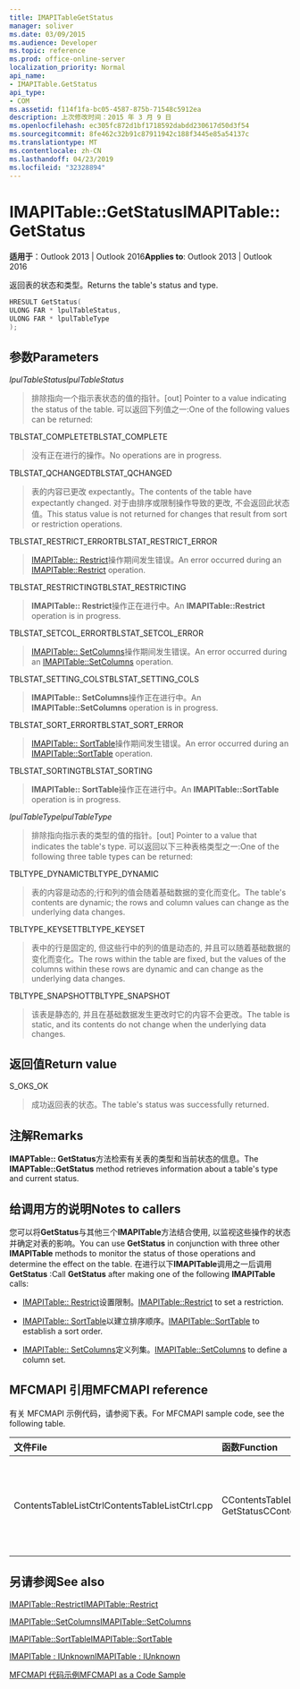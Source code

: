 ```yaml
---
title: IMAPITableGetStatus
manager: soliver
ms.date: 03/09/2015
ms.audience: Developer
ms.topic: reference
ms.prod: office-online-server
localization_priority: Normal
api_name:
- IMAPITable.GetStatus
api_type:
- COM
ms.assetid: f114f1fa-bc05-4587-875b-71548c5912ea
description: 上次修改时间：2015 年 3 月 9 日
ms.openlocfilehash: ec305fc872d1bf1718592dabdd230617d50d3f54
ms.sourcegitcommit: 8fe462c32b91c87911942c188f3445e85a54137c
ms.translationtype: MT
ms.contentlocale: zh-CN
ms.lasthandoff: 04/23/2019
ms.locfileid: "32328894"
---
```

# <a name="imapitablegetstatus"></a><span data-ttu-id="53b0c-103">IMAPITable::GetStatus</span><span class="sxs-lookup"><span data-stu-id="53b0c-103">IMAPITable::GetStatus</span></span>

  
  
<span data-ttu-id="53b0c-104">**适用于**：Outlook 2013 | Outlook 2016</span><span class="sxs-lookup"><span data-stu-id="53b0c-104">**Applies to**: Outlook 2013 | Outlook 2016</span></span> 
  
<span data-ttu-id="53b0c-105">返回表的状态和类型。</span><span class="sxs-lookup"><span data-stu-id="53b0c-105">Returns the table's status and type.</span></span>
  
```cpp
HRESULT GetStatus(
ULONG FAR * lpulTableStatus,
ULONG FAR * lpulTableType
);
```

## <a name="parameters"></a><span data-ttu-id="53b0c-106">参数</span><span class="sxs-lookup"><span data-stu-id="53b0c-106">Parameters</span></span>

 <span data-ttu-id="53b0c-107">_lpulTableStatus_</span><span class="sxs-lookup"><span data-stu-id="53b0c-107">_lpulTableStatus_</span></span>
  
> <span data-ttu-id="53b0c-108">排除指向一个指示表状态的值的指针。</span><span class="sxs-lookup"><span data-stu-id="53b0c-108">[out] Pointer to a value indicating the status of the table.</span></span> <span data-ttu-id="53b0c-109">可以返回下列值之一:</span><span class="sxs-lookup"><span data-stu-id="53b0c-109">One of the following values can be returned:</span></span>
    
<span data-ttu-id="53b0c-110">TBLSTAT_COMPLETE</span><span class="sxs-lookup"><span data-stu-id="53b0c-110">TBLSTAT_COMPLETE</span></span> 
  
> <span data-ttu-id="53b0c-111">没有正在进行的操作。</span><span class="sxs-lookup"><span data-stu-id="53b0c-111">No operations are in progress.</span></span>
    
<span data-ttu-id="53b0c-112">TBLSTAT_QCHANGED</span><span class="sxs-lookup"><span data-stu-id="53b0c-112">TBLSTAT_QCHANGED</span></span> 
  
> <span data-ttu-id="53b0c-113">表的内容已更改 expectantly。</span><span class="sxs-lookup"><span data-stu-id="53b0c-113">The contents of the table have expectantly changed.</span></span> <span data-ttu-id="53b0c-114">对于由排序或限制操作导致的更改, 不会返回此状态值。</span><span class="sxs-lookup"><span data-stu-id="53b0c-114">This status value is not returned for changes that result from sort or restriction operations.</span></span>
    
<span data-ttu-id="53b0c-115">TBLSTAT_RESTRICT_ERROR</span><span class="sxs-lookup"><span data-stu-id="53b0c-115">TBLSTAT_RESTRICT_ERROR</span></span> 
  
> <span data-ttu-id="53b0c-116">[IMAPITable:: Restrict](imapitable-restrict.md)操作期间发生错误。</span><span class="sxs-lookup"><span data-stu-id="53b0c-116">An error occurred during an [IMAPITable::Restrict](imapitable-restrict.md) operation.</span></span> 
    
<span data-ttu-id="53b0c-117">TBLSTAT_RESTRICTING</span><span class="sxs-lookup"><span data-stu-id="53b0c-117">TBLSTAT_RESTRICTING</span></span> 
  
> <span data-ttu-id="53b0c-118">**IMAPITable:: Restrict**操作正在进行中。</span><span class="sxs-lookup"><span data-stu-id="53b0c-118">An **IMAPITable::Restrict** operation is in progress.</span></span> 
    
<span data-ttu-id="53b0c-119">TBLSTAT_SETCOL_ERROR</span><span class="sxs-lookup"><span data-stu-id="53b0c-119">TBLSTAT_SETCOL_ERROR</span></span> 
  
> <span data-ttu-id="53b0c-120">[IMAPITable:: SetColumns](imapitable-setcolumns.md)操作期间发生错误。</span><span class="sxs-lookup"><span data-stu-id="53b0c-120">An error occurred during an [IMAPITable::SetColumns](imapitable-setcolumns.md) operation.</span></span> 
    
<span data-ttu-id="53b0c-121">TBLSTAT_SETTING_COLS</span><span class="sxs-lookup"><span data-stu-id="53b0c-121">TBLSTAT_SETTING_COLS</span></span> 
  
> <span data-ttu-id="53b0c-122">**IMAPITable:: SetColumns**操作正在进行中。</span><span class="sxs-lookup"><span data-stu-id="53b0c-122">An **IMAPITable::SetColumns** operation is in progress.</span></span> 
    
<span data-ttu-id="53b0c-123">TBLSTAT_SORT_ERROR</span><span class="sxs-lookup"><span data-stu-id="53b0c-123">TBLSTAT_SORT_ERROR</span></span> 
  
> <span data-ttu-id="53b0c-124">[IMAPITable:: SortTable](imapitable-sorttable.md)操作期间发生错误。</span><span class="sxs-lookup"><span data-stu-id="53b0c-124">An error occurred during an [IMAPITable::SortTable](imapitable-sorttable.md) operation.</span></span> 
    
<span data-ttu-id="53b0c-125">TBLSTAT_SORTING</span><span class="sxs-lookup"><span data-stu-id="53b0c-125">TBLSTAT_SORTING</span></span> 
  
> <span data-ttu-id="53b0c-126">**IMAPITable:: SortTable**操作正在进行中。</span><span class="sxs-lookup"><span data-stu-id="53b0c-126">An **IMAPITable::SortTable** operation is in progress.</span></span> 
    
 <span data-ttu-id="53b0c-127">_lpulTableType_</span><span class="sxs-lookup"><span data-stu-id="53b0c-127">_lpulTableType_</span></span>
  
> <span data-ttu-id="53b0c-128">排除指向指示表的类型的值的指针。</span><span class="sxs-lookup"><span data-stu-id="53b0c-128">[out] Pointer to a value that indicates the table's type.</span></span> <span data-ttu-id="53b0c-129">可以返回以下三种表格类型之一:</span><span class="sxs-lookup"><span data-stu-id="53b0c-129">One of the following three table types can be returned:</span></span>
    
<span data-ttu-id="53b0c-130">TBLTYPE_DYNAMIC</span><span class="sxs-lookup"><span data-stu-id="53b0c-130">TBLTYPE_DYNAMIC</span></span> 
  
> <span data-ttu-id="53b0c-131">表的内容是动态的;行和列的值会随着基础数据的变化而变化。</span><span class="sxs-lookup"><span data-stu-id="53b0c-131">The table's contents are dynamic; the rows and column values can change as the underlying data changes.</span></span>
    
<span data-ttu-id="53b0c-132">TBLTYPE_KEYSET</span><span class="sxs-lookup"><span data-stu-id="53b0c-132">TBLTYPE_KEYSET</span></span> 
  
> <span data-ttu-id="53b0c-133">表中的行是固定的, 但这些行中的列的值是动态的, 并且可以随着基础数据的变化而变化。</span><span class="sxs-lookup"><span data-stu-id="53b0c-133">The rows within the table are fixed, but the values of the columns within these rows are dynamic and can change as the underlying data changes.</span></span>
    
<span data-ttu-id="53b0c-134">TBLTYPE_SNAPSHOT</span><span class="sxs-lookup"><span data-stu-id="53b0c-134">TBLTYPE_SNAPSHOT</span></span> 
  
> <span data-ttu-id="53b0c-135">该表是静态的, 并且在基础数据发生更改时它的内容不会更改。</span><span class="sxs-lookup"><span data-stu-id="53b0c-135">The table is static, and its contents do not change when the underlying data changes.</span></span>
    
## <a name="return-value"></a><span data-ttu-id="53b0c-136">返回值</span><span class="sxs-lookup"><span data-stu-id="53b0c-136">Return value</span></span>

<span data-ttu-id="53b0c-137">S_OK</span><span class="sxs-lookup"><span data-stu-id="53b0c-137">S_OK</span></span> 
  
> <span data-ttu-id="53b0c-138">成功返回表的状态。</span><span class="sxs-lookup"><span data-stu-id="53b0c-138">The table's status was successfully returned.</span></span>
    
## <a name="remarks"></a><span data-ttu-id="53b0c-139">注解</span><span class="sxs-lookup"><span data-stu-id="53b0c-139">Remarks</span></span>

<span data-ttu-id="53b0c-140">**IMAPTable:: GetStatus**方法检索有关表的类型和当前状态的信息。</span><span class="sxs-lookup"><span data-stu-id="53b0c-140">The **IMAPTable::GetStatus** method retrieves information about a table's type and current status.</span></span> 
  
## <a name="notes-to-callers"></a><span data-ttu-id="53b0c-141">给调用方的说明</span><span class="sxs-lookup"><span data-stu-id="53b0c-141">Notes to callers</span></span>

<span data-ttu-id="53b0c-142">您可以将**GetStatus**与其他三个**IMAPITable**方法结合使用, 以监视这些操作的状态并确定对表的影响。</span><span class="sxs-lookup"><span data-stu-id="53b0c-142">You can use **GetStatus** in conjunction with three other **IMAPITable** methods to monitor the status of those operations and determine the effect on the table.</span></span> <span data-ttu-id="53b0c-143">在进行以下**IMAPITable**调用之一后调用**GetStatus** :</span><span class="sxs-lookup"><span data-stu-id="53b0c-143">Call **GetStatus** after making one of the following **IMAPITable** calls:</span></span> 
  
- <span data-ttu-id="53b0c-144">[IMAPITable:: Restrict](imapitable-restrict.md)设置限制。</span><span class="sxs-lookup"><span data-stu-id="53b0c-144">[IMAPITable::Restrict](imapitable-restrict.md) to set a restriction.</span></span> 
    
- <span data-ttu-id="53b0c-145">[IMAPITable:: SortTable](imapitable-sorttable.md)以建立排序顺序。</span><span class="sxs-lookup"><span data-stu-id="53b0c-145">[IMAPITable::SortTable](imapitable-sorttable.md) to establish a sort order.</span></span> 
    
- <span data-ttu-id="53b0c-146">[IMAPITable:: SetColumns](imapitable-setcolumns.md)定义列集。</span><span class="sxs-lookup"><span data-stu-id="53b0c-146">[IMAPITable::SetColumns](imapitable-setcolumns.md) to define a column set.</span></span> 
    
## <a name="mfcmapi-reference"></a><span data-ttu-id="53b0c-147">MFCMAPI 引用</span><span class="sxs-lookup"><span data-stu-id="53b0c-147">MFCMAPI reference</span></span>

<span data-ttu-id="53b0c-148">有关 MFCMAPI 示例代码，请参阅下表。</span><span class="sxs-lookup"><span data-stu-id="53b0c-148">For MFCMAPI sample code, see the following table.</span></span>
  
|<span data-ttu-id="53b0c-149">**文件**</span><span class="sxs-lookup"><span data-stu-id="53b0c-149">**File**</span></span>|<span data-ttu-id="53b0c-150">**函数**</span><span class="sxs-lookup"><span data-stu-id="53b0c-150">**Function**</span></span>|<span data-ttu-id="53b0c-151">**备注**</span><span class="sxs-lookup"><span data-stu-id="53b0c-151">**Comment**</span></span>|
|:-----|:-----|:-----|
|<span data-ttu-id="53b0c-152">ContentsTableListCtrl</span><span class="sxs-lookup"><span data-stu-id="53b0c-152">ContentsTableListCtrl.cpp</span></span>  <br/> |<span data-ttu-id="53b0c-153">CContentsTableListCtrl:: GetStatus</span><span class="sxs-lookup"><span data-stu-id="53b0c-153">CContentsTableListCtrl::GetStatus</span></span>  <br/> |<span data-ttu-id="53b0c-154">MFCMAPI 使用**IMAPITable:: GetStatus**方法报告表的状态。</span><span class="sxs-lookup"><span data-stu-id="53b0c-154">MFCMAPI uses the **IMAPITable::GetStatus** method to report the status of a table.</span></span>  <br/> |
   
## <a name="see-also"></a><span data-ttu-id="53b0c-155">另请参阅</span><span class="sxs-lookup"><span data-stu-id="53b0c-155">See also</span></span>



[<span data-ttu-id="53b0c-156">IMAPITable::Restrict</span><span class="sxs-lookup"><span data-stu-id="53b0c-156">IMAPITable::Restrict</span></span>](imapitable-restrict.md)
  
[<span data-ttu-id="53b0c-157">IMAPITable::SetColumns</span><span class="sxs-lookup"><span data-stu-id="53b0c-157">IMAPITable::SetColumns</span></span>](imapitable-setcolumns.md)
  
[<span data-ttu-id="53b0c-158">IMAPITable::SortTable</span><span class="sxs-lookup"><span data-stu-id="53b0c-158">IMAPITable::SortTable</span></span>](imapitable-sorttable.md)
  
[<span data-ttu-id="53b0c-159">IMAPITable : IUnknown</span><span class="sxs-lookup"><span data-stu-id="53b0c-159">IMAPITable : IUnknown</span></span>](imapitableiunknown.md)


[<span data-ttu-id="53b0c-160">MFCMAPI 代码示例</span><span class="sxs-lookup"><span data-stu-id="53b0c-160">MFCMAPI as a Code Sample</span></span>](mfcmapi-as-a-code-sample.md)

